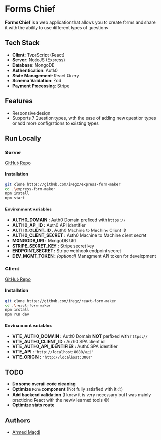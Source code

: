 # Forms Chief

**Forms Chief** is a web application that allows you to create forms and share it with the ability to use different types of questions

## Tech Stack

- **Client**: TypeScript (React)
- **Server**: NodeJS (Express)
- **Database**: MongoDB
- **Authentication**: Auth0
- **State Management**: React Query
- **Schema Validation**: Zod
- **Payment Processing**: Stripe

## Features

- Responsive design
- Supports 7 Question types, with the ease of adding new question types or add more configrations to existing types

## Run Locally

### Server

[GitHub Repo](https://github.com/iMegz/express-form-maker)

#### Installation

```bash
git clone https://github.com/iMegz/express-form-maker
cd .\express-form-maker
npm install
npm start
```

#### Environment variables

- **AUTH0_DOMAIN :** Auth0 Domain prefixed with `https://`
- **AUTH0_API_ID :** Auth0 API identifier
- **AUTH0_CLIENT_ID :** Auth0 Machine to Machine Client ID
- **AUTH0_CLIENT_SECRET :** Auth0 Machine to Machine client secret
- **MONGODB_URI :** MongoDB URI
- **STRIPE_SECRET_KEY :** Stripe secret key
- **ENDPOINT_SECRET :** Stripe webhook endpoint secret
- **DEV_MGMT_TOKEN :** _(optional)_ Managment API token for development

### Client

[GitHub Repo](https://github.com/iMegz/react-form-maker)

#### Installation

```bash
git clone https://github.com/iMegz/react-form-maker
cd .\react-form-maker
npm install
npm run dev
```

#### Environment variables

- **VITE_AUTH0_DOMAIN :** Auth0 Domain **NOT** prefixed with `https://`
- **VITE_AUTH0_CLIENT_ID :** Auth0 SPA client id
- **VITE_AUTH0_API_IDENTIFIER :** Auth0 SPA identifier
- **VITE_API :** `"http://localhost:8080/api"`
- **VITE_ORIGIN :** `"http://localhost:3000"`

## TODO

- **Do some overall code cleaning**
- **Optimize `Form` component** (Not fully satisfied with it 🙄)
- **Add backend validation** (I know it is very necessary but I was mainly practicing React with the newly learned tools 😅)
- **Optimize stats route**

## Authors

- [Ahmed Magdi](https://github.com/imegz)
